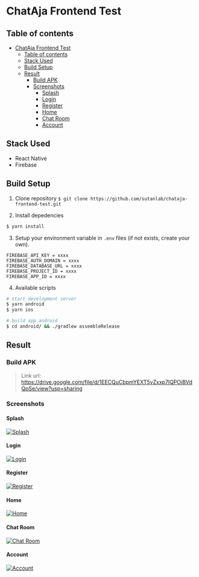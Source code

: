 # ChatAja Frontend Test

## Table of contents
- [ChatAja Frontend Test](#chataja-frontend-test)
  - [Table of contents](#table-of-contents)
  - [Stack Used](#stack-used)
  - [Build Setup](#build-setup)
  - [Result](#result)
    - [Build APK](#build-apk)
    - [Screenshots](#screenshots)
      - [Splash](#splash)
      - [Login](#login)
      - [Register](#register)
      - [Home](#home)
      - [Chat Room](#chat-room)
      - [Account](#account)

## Stack Used
- React Native
- Firebase

## Build Setup
1. Clone repository
`$ git clone https://github.com/sutanlab/chataja-frontend-test.git`

1. Install depedencies
```bash
$ yarn install
```

3. Setup your environment variable in `.env` files (if not exists, create your own).
```env
FIREBASE_API_KEY = xxxx
FIREBASE_AUTH_DOMAIN = xxxx
FIREBASE_DATABASE_URL = xxxx
FIREBASE_PROJECT_ID = xxxx
FIREBASE_APP_ID = xxxx
```

4. Available scripts
```bash
# start development server
$ yarn android
$ yarn ios

# build app android
$ cd android/ && ./gradlew assembleRelease
```

## Result

### Build APK
> Link url: https://drive.google.com/file/d/1EECQuCbpmYEXT5vZxxp7lQPOjBVdQpSe/view?usp=sharing

### Screenshots

#### Splash
[![Splash](https://raw.githubusercontent.com/sutanlab/chataja-frontend-test/master/screenshots/splash.jpeg)](https://raw.githubusercontent.com/sutanlab/chataja-frontend-test/master/screenshots/splash.jpeg)

#### Login
[![Login](https://raw.githubusercontent.com/sutanlab/chataja-frontend-test/master/screenshots/login.jpeg)](https://raw.githubusercontent.com/sutanlab/chataja-frontend-test/master/screenshots/login.jpeg)

#### Register
[![Register](https://raw.githubusercontent.com/sutanlab/chataja-frontend-test/master/screenshots/register.jpeg)](https://raw.githubusercontent.com/sutanlab/chataja-frontend-test/master/screenshots/register.jpeg)

#### Home
[![Home](https://raw.githubusercontent.com/sutanlab/chataja-frontend-test/master/screenshots/home.jpeg)](https://raw.githubusercontent.com/sutanlab/chataja-frontend-test/master/screenshots/home.jpeg)

#### Chat Room
[![Chat Room](https://raw.githubusercontent.com/sutanlab/chataja-frontend-test/master/screenshots/chatroom.jpeg)](https://raw.githubusercontent.com/sutanlab/chataja-frontend-test/master/screenshots/chatroom.jpeg)

#### Account
[![Account](https://raw.githubusercontent.com/sutanlab/chataja-frontend-test/master/screenshots/account.jpeg)](https://raw.githubusercontent.com/sutanlab/chataja-frontend-test/master/screenshots/account.jpeg)